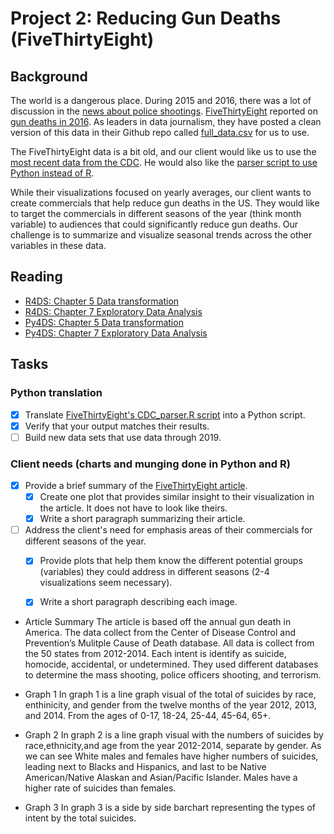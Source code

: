 # Project 2: Reducing Gun Deaths (FiveThirtyEight) 

## Background 

The world is a dangerous place.  During 2015 and 2016, there was a lot of discussion in the [news about police shootings](http://www.cbsnews.com/pictures/controversial-police-shootings/).  [FiveThirtyEight](https://fivethirtyeight.com/) reported on [gun deaths in 2016](https://fivethirtyeight.com/features/gun-deaths/).  As leaders in data journalism, they have posted a clean version of this data in their Github repo called [full_data.csv](https://github.com/fivethirtyeight/guns-data) for us to use. 

The FiveThirtyEight data is a bit old, and our client would like us to use the [most recent data from the CDC](https://www.cdc.gov/nchs/data_access/VitalStatsOnline.htm#Mortality_Multiple).  He would also like the [parser script to use Python instead of R](https://github.com/fivethirtyeight/guns-data/blob/master/CDC_parser.R
).

While their visualizations focused on yearly averages, our client wants to create commercials that help reduce gun deaths in the US.  They would like to target the commercials in different seasons of the year (think month variable) to audiences that could significantly reduce gun deaths. Our challenge is to summarize and visualize seasonal trends across the other variables in these data.

## Reading

- [R4DS: Chapter 5 Data transformation](https://r4ds.had.co.nz/transform.html)
- [R4DS: Chapter 7 Exploratory Data Analysis](https://r4ds.had.co.nz/exploratory-data-analysis.html)
- [Py4DS: Chapter 5 Data transformation](https://byuidatascience.github.io/python4ds/transform.html)
- [Py4DS: Chapter 7 Exploratory Data Analysis](https://byuidatascience.github.io/python4ds/exploratory-data-analysis.html)

## Tasks

### Python translation

- [x] Translate [FiveThirtyEight's CDC_parser.R script](https://github.com/fivethirtyeight/guns-data/blob/master/CDC_parser.R) into a Python script.
- [x] Verify that your output matches their results.
- [ ] Build new data sets that use data through 2019.

### Client needs (charts and munging done in Python and R)

- [x] Provide a brief summary of the [FiveThirtyEight article](https://fivethirtyeight.com/features/gun-deaths/).
    - [x] Create one plot that provides similar insight to their visualization in the article. It does not have to look like theirs.
    - [x] Write a short paragraph summarizing their article.
- [ ] Address the client's need for emphasis areas of their commercials for different seasons of the year.
    - [x] Provide plots that help them know the different potential groups (variables) they could address in different seasons (2-4 visualizations seem necessary).
    - [x] Write a short paragraph describing each image.


- Article Summary
The article is based off the annual gun death in America. The data collect from the Center of Disease Control and Prevention’s Mulitple Cause of Death database. All data is collect from the 50 states from 2012-2014. Each intent is identify as suicide, homocide, accidental, or undetermined. They used different databases to determine the mass shooting, police officers shooting, and terrorism.





- Graph 1
In graph 1 is a line graph visual of the total of suicides by race, enthinicity, and gender from the twelve months of the year 2012, 2013, and 2014. From the ages of 0-17, 18-24, 25-44, 45-64, 65+.

- Graph 2 
In graph 2 is a line graph visual with the numbers of suicides by race,ethnicity,and age 
from the year 2012-2014, separate by gender. As we can see White males and females
have higher numbers of suicides, leading next to Blacks and Hispanics, and last
to be Native American/Native Alaskan and Asian/Pacific Islander. Males have a 
higher rate of suicides than females. 

- Graph 3 
In graph 3 is a side by side barchart representing the types of intent by the total suicides.
